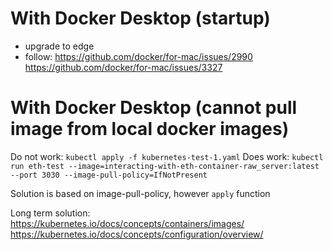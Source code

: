 # With Docker Desktop (startup)
- upgrade to edge
- follow:
    https://github.com/docker/for-mac/issues/2990
    https://github.com/docker/for-mac/issues/3327
# With Docker Desktop (cannot pull image from local docker images)
Do not work:  `kubectl apply -f kubernetes-test-1.yaml` 
Does work: `kubectl run eth-test --image=interacting-with-eth-container-raw_server:latest --port 3030 --image-pull-policy=IfNotPresent`

Solution is based on image-pull-policy, however `apply` function 

Long term solution:
https://kubernetes.io/docs/concepts/containers/images/
https://kubernetes.io/docs/concepts/configuration/overview/

